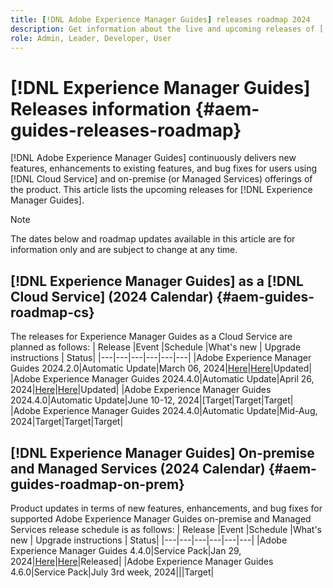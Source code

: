 ```yaml
---
title: [!DNL Adobe Experience Manager Guides] releases roadmap 2024
description: Get information about the live and upcoming releases of [!DNL Adobe Experience Manager Guides] on-prem and [!DNL Adobe Experience Manager Guides as a Cloud Service]
role: Admin, Leader, Developer, User 
---
```

# [!DNL Experience Manager Guides] Releases information {#aem-guides-releases-roadmap}

[!DNL Adobe Experience Manager Guides] continuously delivers new features, enhancements to existing features, and bug fixes for users using [!DNL Cloud Service] and on-premise (or Managed Services) offerings of the product. This article lists the upcoming releases for [!DNL Experience Manager Guides].

>[!NOTE]
>
>The dates below and roadmap updates available in this article are for information only and are subject to change at any time.

## [!DNL Experience Manager Guides] as a [!DNL Cloud Service] (2024 Calendar) {#aem-guides-roadmap-cs}
The releases for Experience Manager Guides as a Cloud Service are planned as follows:
| Release |Event |Schedule |What's new | Upgrade instructions | Status|
|---|---|---|---|---|---|
|Adobe Experience Manager Guides 2024.2.0|Automatic Update|March 06, 2024|[Here](whats-new-2024-2-0.md)|[Here](upgrade-instructions-2024-2-0.md)|Updated|
|Adobe Experience Manager Guides 2024.4.0|Automatic Update|April 26, 2024|[Here](whats-new-2024-04-0.md)|[Here](upgrade-instructions-2024-4-0.md)|Updated|
|Adobe Experience Manager Guides 2024.4.0|Automatic Update|June 10-12, 2024|[Target|Target|Target|
|Adobe Experience Manager Guides 2024.4.0|Automatic Update|Mid-Aug, 2024|Target|Target|Target|

## [!DNL Experience Manager Guides] On-premise and Managed Services (2024 Calendar) {#aem-guides-roadmap-on-prem}
Product updates in terms of new features, enhancements, and bug fixes for supported Adobe Experience Manager Guides on-premise and Managed Services release schedule is as follows:
| Release |Event |Schedule |What's new | Upgrade instructions | Status|
|---|---|---|---|---|---|
|Adobe Experience Manager Guides 4.4.0|Service Pack|Jan 29, 2024|[Here](whats-new-4-4.md)|[Here](upgrade-instructions-4-4.md)|Released|
|Adobe Experience Manager Guides 4.6.0|Service Pack|July 3rd week, 2024|||Target|



